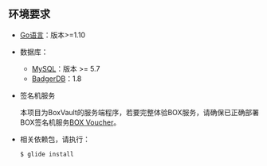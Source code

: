 ## 环境要求

- [Go语言](https://golang.org/)：版本>=1.10

- 数据库：
  - [MySQL](http://dev.mysql.com/)：版本 >= 5.7
  - [BadgerDB](https://github.com/dgraph-io/badger)：1.8

+ 签名机服务

  本项目为BoxVault的服务端程序，若要完整体验BOX服务，请确保已正确部署BOX签名机服务[BOX Voucher](https://github.com/boxproject/voucher)。

+ 相关依赖包，请执行：

  ~~~sh
  $ glide install
  ~~~

